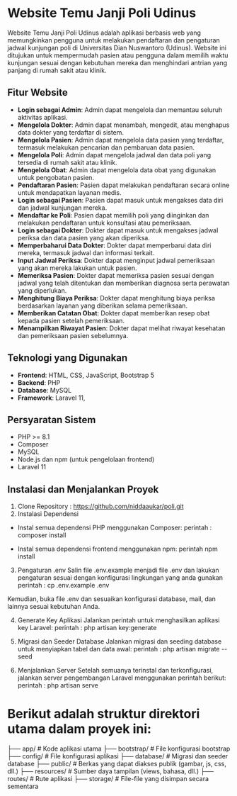 # Website Temu Janji Poli Udinus

Website Temu Janji Poli Udinus adalah aplikasi berbasis web yang memungkinkan pengguna untuk melakukan pendaftaran dan pengaturan jadwal kunjungan  poli di Universitas Dian Nuswantoro (Udinus). Website ini ditujukan untuk mempermudah pasien atau pengguna dalam memilih waktu kunjungan sesuai dengan kebutuhan mereka dan menghindari antrian yang panjang di rumah sakit atau klinik.

## Fitur Website 
- **Login sebagai Admin**: Admin dapat mengelola dan memantau seluruh aktivitas aplikasi.
- **Mengelola Dokter**: Admin dapat menambah, mengedit, atau menghapus data dokter yang terdaftar di sistem.
- **Mengelola Pasien**: Admin dapat mengelola data pasien yang terdaftar, termasuk melakukan pencarian dan pembaruan data pasien.
- **Mengelola Poli**: Admin dapat mengelola jadwal dan data poli yang tersedia di rumah sakit atau klinik.
- **Mengelola Obat**: Admin dapat mengelola data obat yang digunakan untuk pengobatan pasien.
- **Pendaftaran Pasien**: Pasien dapat melakukan pendaftaran secara online untuk mendapatkan layanan medis.
- **Login sebagai Pasien**: Pasien dapat masuk untuk mengakses data diri dan jadwal kunjungan mereka.
- **Mendaftar ke Poli**: Pasien dapat memilih poli yang diinginkan dan melakukan pendaftaran untuk konsultasi atau pemeriksaan.
- **Login sebagai Dokter**: Dokter dapat masuk untuk mengakses jadwal periksa dan data pasien yang akan diperiksa.
- **Memperbaharui Data Dokter**: Dokter dapat memperbarui data diri mereka, termasuk jadwal dan informasi terkait.
- **Input Jadwal Periksa**: Dokter dapat menginput jadwal pemeriksaan yang akan mereka lakukan untuk pasien.
- **Memeriksa Pasien**: Dokter dapat memeriksa pasien sesuai dengan jadwal yang telah ditentukan dan memberikan diagnosa serta perawatan yang diperlukan.
- **Menghitung Biaya Periksa**: Dokter dapat menghitung biaya periksa berdasarkan layanan yang diberikan selama pemeriksaan.
- **Memberikan Catatan Obat**: Dokter dapat memberikan resep obat kepada pasien setelah pemeriksaan.
- **Menampilkan Riwayat Pasien**: Dokter dapat melihat riwayat kesehatan dan pemeriksaan pasien sebelumnya.

## Teknologi yang Digunakan
- **Frontend**: HTML, CSS, JavaScript, Bootstrap 5
- **Backend**: PHP 
- **Database**: MySQL
- **Framework**: Laravel 11, 

## Persyaratan Sistem
- PHP >= 8.1
- Composer
- MySQL
- Node.js dan npm (untuk pengelolaan frontend)
- Laravel 11

## Instalasi dan Menjalankan Proyek
1. Clone Repository : https://github.com/niddaaukar/poli.git
2. Instalasi Dependensi
- Instal semua dependensi PHP menggunakan Composer:
perintah :
composer install

- Instal semua dependensi frontend menggunakan npm:
perintah
npm install

3. Pengaturan .env
Salin file .env.example menjadi file .env dan lakukan pengaturan sesuai dengan konfigurasi lingkungan yang anda gunakan
perintah : 
cp .env.example .env

Kemudian, buka file .env dan sesuaikan konfigurasi database, mail, dan lainnya sesuai kebutuhan Anda.

4. Generate Key Aplikasi
Jalankan perintah untuk menghasilkan aplikasi key Laravel:
perintah : 
php artisan key:generate

5. Migrasi dan Seeder Database
Jalankan migrasi dan seeding database untuk menyiapkan tabel dan data awal:
perintah : 
php artisan migrate --seed

6. Menjalankan Server
Setelah semuanya terinstal dan terkonfigurasi, jalankan server pengembangan Laravel menggunakan perintah berikut:
perintah : 
php artisan serve

# Berikut adalah struktur direktori utama dalam proyek ini:

├── app/               # Kode aplikasi utama
├── bootstrap/         # File konfigurasi bootstrap
├── config/            # File konfigurasi aplikasi
├── database/          # Migrasi dan seeder database
├── public/            # Berkas yang dapat diakses publik (gambar, js, css, dll.)
├── resources/         # Sumber daya tampilan (views, bahasa, dll.)
├── routes/            # Rute aplikasi
├── storage/           # File-file yang disimpan secara sementara